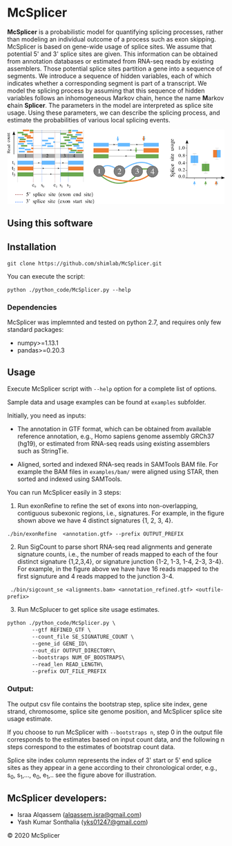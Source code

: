 McSplicer
=========
**McSplicer** is a probabilistic model for quantifying splicing processes, rather than modeling an individual outcome of a process such as exon skipping. McSplicer is based on gene-wide usage of splice sites. We assume that potential 5' and 3' splice sites are given. This information can be obtained from annotation databases or estimated from RNA-seq reads by existing assemblers.  Those potential splice sites partition a gene into a sequence of segments. We introduce a sequence of hidden variables, each of which indicates whether a corresponding segment is part of a transcript. We model the splicing process by assuming that this sequence of hidden variables follows an inhomogeneous Markov chain, hence the name **M**arkov **c**hain **Splicer**. The parameters in the model are interpreted as splice site usage. Using these parameters, we can describe the splicing process, and estimate the probabilities of various local splicing events.


   ![McSplicer](https://github.com/canzarlab/McSplicer/blob/master/Figures/McSplicer_summary.png) 



Using this software
-------------------

## Installation<a name="installation"></a>

```shell
git clone https://github.com/shimlab/McSplicer.git
```

You can execute the script:

```shell
python ./python_code/McSplicer.py --help
```


### Dependencies<a name="dependencies"></a>

McSplicer was implemnted and tested on python 2.7, and requires only few standard packages:
- numpy>=1.13.1
- pandas>=0.20.3

## Usage <a name="usage"></a>


Execute McSplicer script with `--help` option for a complete list of options.  

Sample data and usage examples can be found at `examples` subfolder.

Initially, you need as inputs:
* The annotation in GTF format, which can be obtained from available reference annotation, e.g., Homo sapiens genome assembly GRCh37 (hg19), or estimated from RNA-seq reads using existing assemblers such as StringTie.

* Aligned, sorted and indexed RNA-seq reads in SAMTools BAM file. For example the BAM files in `examples/bam/` were aligned using STAR, then sorted and indexed using SAMTools.

You can run McSplicer easily in 3 steps:

1. Run exonRefine to refine the set of exons into non-overlapping, contiguous subexonic regions, i.e., signatures. For example, in the figure shown above we have 4 distinct signatures {1, 2, 3, 4}.

```shell
./bin/exonRefine  <annotation.gtf> --prefix OUTPUT_PREFIX
```
 
2. Run SigCount to parse short RNA-seq read alignments and generate signature counts, i.e., the number of reads mapped to each of the four distinct signature {1,2,3,4}, or signature junction {1-2, 1-3, 1-4, 2-3, 3-4}. For example, in the figure above we have have 16 reads mapped to the first signuture and 4 reads mapped to the junction 3-4.


```shell
 ./bin/sigcount_se <alignments.bam> <annotation_refined.gtf> <outfile-prefix>
```
 
		
3. Run McSplucer to get splice site usage estimates.

```shell
python ./python_code/McSplicer.py \
		--gtf REFINED_GTF \
		--count_file SE_SIGNATURE_COUNT \
		--gene_id GENE_ID\
		--out_dir OUTPUT_DIRECTORY\
		--bootstraps NUM_OF_BOOSTRAPS\
		--read_len READ_LENGTH\
		--prefix OUT_FILE_PREFIX

  ```

### Output: ###

The output csv file contains the bootstrap step, splice site index, gene strand, chromosome, splice site genome position, and McSplicer splice site usage estimate.
 
 If you choose to run McSplicer with ```--bootstraps n```, step 0 in the output file corresponds to the estimates based on input count data, and the following n steps correspond to the estimates of bootstrap count data.
 
 Splice site index column represents the index of 3' start or 5' end splice sites as they appear in a gene according to their chronological order, e.g., s<sub>0</sub>, s<sub>1</sub>,..., e<sub>0</sub>, e<sub>1</sub>,.. see the figure above for illustration.


McSplicer developers:
----------------------------
* Israa Alqassem (alqassem.isra@gmail.com)
* Yash Kumar Sonthalia (yks01247@gmail.com)


&copy; 2020 McSplicer





